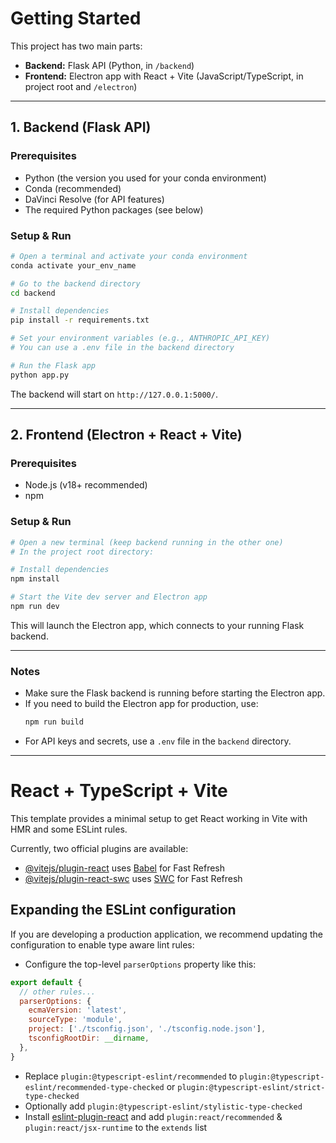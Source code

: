 # Getting Started

This project has two main parts:
- **Backend:** Flask API (Python, in `/backend`)
- **Frontend:** Electron app with React + Vite (JavaScript/TypeScript, in project root and `/electron`)

---

## 1. Backend (Flask API)

### Prerequisites
- Python (the version you used for your conda environment)
- Conda (recommended)
- DaVinci Resolve (for API features)
- The required Python packages (see below)

### Setup & Run

```bash
# Open a terminal and activate your conda environment
conda activate your_env_name

# Go to the backend directory
cd backend

# Install dependencies
pip install -r requirements.txt

# Set your environment variables (e.g., ANTHROPIC_API_KEY)
# You can use a .env file in the backend directory

# Run the Flask app
python app.py
```

The backend will start on `http://127.0.0.1:5000/`.

---

## 2. Frontend (Electron + React + Vite)

### Prerequisites
- Node.js (v18+ recommended)
- npm

### Setup & Run

```bash
# Open a new terminal (keep backend running in the other one)
# In the project root directory:

# Install dependencies
npm install

# Start the Vite dev server and Electron app
npm run dev
```

This will launch the Electron app, which connects to your running Flask backend.

---

### Notes

- Make sure the Flask backend is running before starting the Electron app.
- If you need to build the Electron app for production, use:
  ```bash
  npm run build
  ```
- For API keys and secrets, use a `.env` file in the `backend` directory.

---

# React + TypeScript + Vite

This template provides a minimal setup to get React working in Vite with HMR and some ESLint rules.

Currently, two official plugins are available:

- [@vitejs/plugin-react](https://github.com/vitejs/vite-plugin-react/blob/main/packages/plugin-react/README.md) uses [Babel](https://babeljs.io/) for Fast Refresh
- [@vitejs/plugin-react-swc](https://github.com/vitejs/vite-plugin-react-swc) uses [SWC](https://swc.rs/) for Fast Refresh

## Expanding the ESLint configuration

If you are developing a production application, we recommend updating the configuration to enable type aware lint rules:

- Configure the top-level `parserOptions` property like this:

```js
export default {
  // other rules...
  parserOptions: {
    ecmaVersion: 'latest',
    sourceType: 'module',
    project: ['./tsconfig.json', './tsconfig.node.json'],
    tsconfigRootDir: __dirname,
  },
}
```

- Replace `plugin:@typescript-eslint/recommended` to `plugin:@typescript-eslint/recommended-type-checked` or `plugin:@typescript-eslint/strict-type-checked`
- Optionally add `plugin:@typescript-eslint/stylistic-type-checked`
- Install [eslint-plugin-react](https://github.com/jsx-eslint/eslint-plugin-react) and add `plugin:react/recommended` & `plugin:react/jsx-runtime` to the `extends` list
